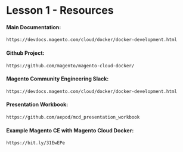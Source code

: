 # Lesson 1 - Resources

#### Main Documentation: 
 
 `https://devdocs.magento.com/cloud/docker/docker-development.html`

#### Github Project: 
 
 `https://github.com/magento/magento-cloud-docker/`

#### Magento Community Engineering Slack: 
 
 `https://devdocs.magento.com/cloud/docker/docker-development.html`

#### Presentation Workbook: 
 
 `https://github.com/aepod/mcd_presentation_workbook`

#### Example Magento CE with Magento Cloud Docker: 
 
 `https://bit.ly/31EwEPe`
